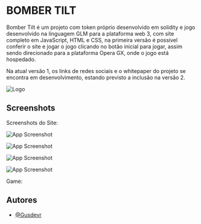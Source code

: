 
# BOMBER TILT

Bomber Tilt é um projeto com token próprio desenvolvido em solidity e jogo desenvolvido na linguagem GLM para a plataforma web 3,
com site completo em JavaScript, HTML e CSS, na primeira versão é possível conferir o site e jogar o jogo clicando no botão inicial para jogar, assim sendo direcionado para a plataforma Opera GX, onde o jogo está hospedado.

Na atual versão 1, os links de redes sociais e o whitepaper do projeto se encontra em desenvolvimento, estando previsto a inclusão na versão 2.






![Logo](https://i.imgur.com/ZKfzcT8.jpg)


## Screenshots 


Screenshots do Site:

![App Screenshot](https://i.imgur.com/7yzHL3c.png)

![App Screenshot](https://i.imgur.com/PRk2OVa.png)

![App Screenshot](https://i.imgur.com/8GLxedv.png)

![App Screenshot](https://i.imgur.com/5aqcVmp.png)

Game:










## Autores

- [@Gusdevr](https://github.com/Gusdevr)





